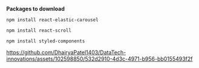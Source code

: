**Packages to download**

`npm install react-elastic-carousel`

`npm install react-scroll`

`npm install styled-components`





https://github.com/DhairyaPatel1403/DataTech-innovations/assets/102598850/532d2910-4d3c-4971-b956-bb0155493f2f


